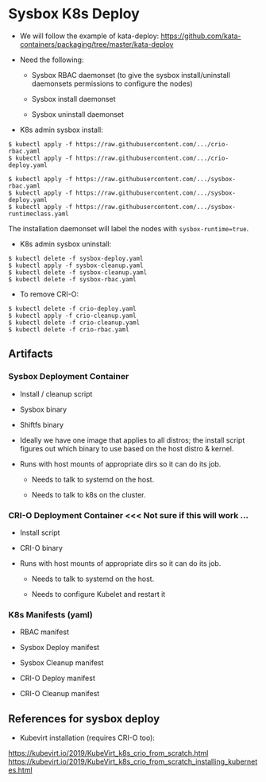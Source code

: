 # Sysbox K8s Deploy

* We will follow the example of kata-deploy: https://github.com/kata-containers/packaging/tree/master/kata-deploy

* Need the following:

  - Sysbox RBAC daemonset (to give the sysbox install/uninstall daemonsets permissions to configure the nodes)

  - Sysbox install daemonset

  - Sysbox uninstall daemonset

* K8s admin sysbox install:

```
$ kubectl apply -f https://raw.githubusercontent.com/.../crio-rbac.yaml
$ kubectl apply -f https://raw.githubusercontent.com/.../crio-deploy.yaml

$ kubectl apply -f https://raw.githubusercontent.com/.../sysbox-rbac.yaml
$ kubectl apply -f https://raw.githubusercontent.com/.../sysbox-deploy.yaml
$ kubectl apply -f https://raw.githubusercontent.com/.../sysbox-runtimeclass.yaml
```

The installation daemonset will label the nodes with `sysbox-runtime=true`.


* K8s admin sysbox uninstall:

```
$ kubectl delete -f sysbox-deploy.yaml
$ kubectl apply -f sysbox-cleanup.yaml
$ kubectl delete -f sysbox-cleanup.yaml
$ kubectl delete -f sysbox-rbac.yaml
```

* To remove CRI-O:

```
$ kubectl delete -f crio-deploy.yaml
$ kubectl apply -f crio-cleanup.yaml
$ kubectl delete -f crio-cleanup.yaml
$ kubectl delete -f crio-rbac.yaml
```

## Artifacts

### Sysbox Deployment Container

- Install / cleanup script

- Sysbox binary

- Shiftfs binary

* Ideally we have one image that applies to all distros; the install script figures out
  which binary to use based on the host distro & kernel.

* Runs with host mounts of appropriate dirs so it can do its job.

  - Needs to talk to systemd on the host.

  - Needs to talk to k8s on the cluster.

### CRI-O Deployment Container   <<< Not sure if this will work ...

* Install script

* CRI-O binary

* Runs with host mounts of appropriate dirs so it can do its job.

  - Needs to talk to systemd on the host.

  - Needs to configure Kubelet and restart it

### K8s Manifests (yaml)

* RBAC manifest

* Sysbox Deploy manifest

* Sysbox Cleanup manifest

* CRI-O Deploy manifest

* CRI-O Cleanup manifest


## References for sysbox deploy

* Kubevirt installation (requires CRI-O too):

https://kubevirt.io/2019/KubeVirt_k8s_crio_from_scratch.html
https://kubevirt.io/2019/KubeVirt_k8s_crio_from_scratch_installing_kubernetes.html
